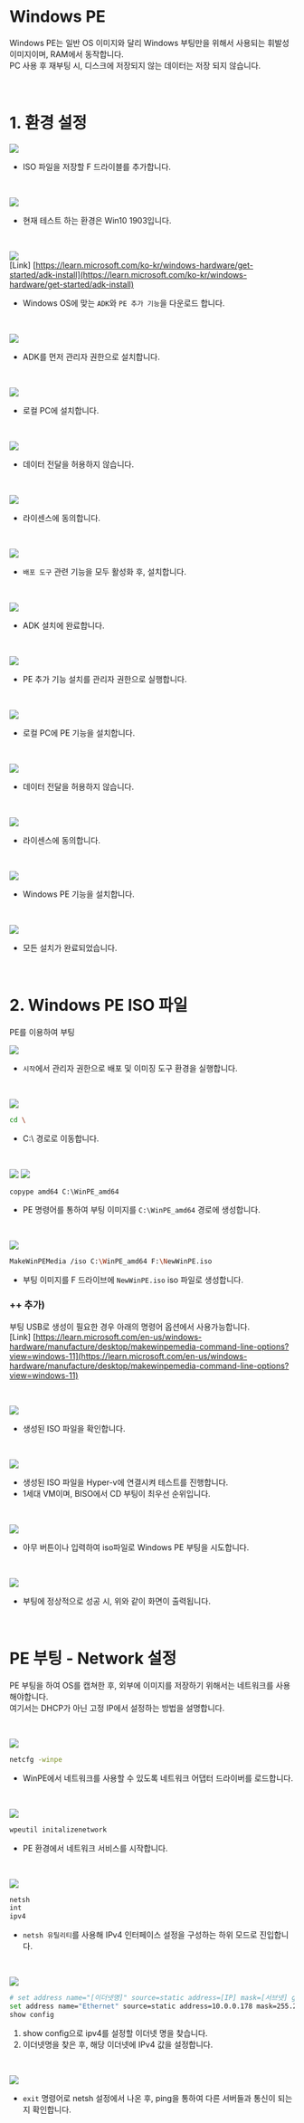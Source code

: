 # Windows PE

Windows PE는 일반 OS 이미지와 달리 Windows 부팅만을 위해서 사용되는 휘발성 이미지이며, RAM에서 동작합니다.  
PC 사용 후 재부팅 시, 디스크에 저장되지 않는 데이터는 저장 되지 않습니다.

</br>

# 1. 환경 설정

![](./MD_Images/12_01001.jpg)
* ISO 파일을 저장할 F 드라이블를 추가합니다.

</br>

![](./MD_Images/12_01002.jpg)
* 현재 테스트 하는 환경은 Win10 1903입니다.

</br>

![](./MD_Images/12_01003.jpg)  
[Link] [https://learn.microsoft.com/ko-kr/windows-hardware/get-started/adk-install](https://learn.microsoft.com/ko-kr/windows-hardware/get-started/adk-install)

* Windows OS에 맞는 `ADK`와 `PE 추가 기능`을 다운로드 합니다.

</br>

![](./MD_Images/12_01004.jpg)
* ADK를 먼저 관리자 권한으로 설치합니다.

</br>

![](./MD_Images/12_01005.jpg)
* 로컬 PC에 설치합니다.

</br>

![](./MD_Images/12_01006.jpg)
* 데이터 전달을 허용하지 않습니다.

</br>

![](./MD_Images/12_01007.jpg)
* 라이센스에 동의합니다.

</br>

![](./MD_Images/12_01008.jpg)
* `배포 도구` 관련 기능을 모두 활성화 후, 설치합니다.

</br>

![](./MD_Images/12_01009.jpg)
* ADK 설치에 완료합니다.

</br>

![](./MD_Images/12_01010.jpg)
* PE 추가 기능 설치를 관리자 권한으로 실행합니다.

</br>

![](./MD_Images/12_01011.jpg)
* 로컬 PC에 PE 기능을 설치합니다.

</br>

![](./MD_Images/12_01012.jpg)
* 데이터 전달을 허용하지 않습니다.

</br>

![](./MD_Images/12_01013.jpg)
* 라이센스에 동의합니다.

</br>

![](./MD_Images/12_01014.jpg)
* Windows PE 기능을 설치합니다.

</br>

![](./MD_Images/12_01015.jpg)
* 모든 설치가 완료되었습니다.

</br>

# 2. Windows PE ISO 파일
PE를 이용하여 부팅

![](./MD_Images/12_02001.jpg)
* `시작`에서 관리자 권한으로 배포 및 이미징 도구 환경을 실행합니다.

</br>

![](./MD_Images/12_02002.jpg)
```bash
cd \
```
* C:\ 경로로 이동합니다.

</br>

![](./MD_Images/12_02003.jpg)
![](./MD_Images/12_02004.jpg)
```
copype amd64 C:\WinPE_amd64
```
* PE 명령어를 통하여 부팅 이미지를 `C:\WinPE_amd64` 경로에 생성합니다.

</br>

![](./MD_Images/12_02005.jpg)
```bash
MakeWinPEMedia /iso C:\WinPE_amd64 F:\NewWinPE.iso
```
* 부팅 이미지를 F 드라이브에 `NewWinPE.iso` iso 파일로 생성합니다.

### ++ 추가)
부팅 USB로 생성이 필요한 경우 아래의 명령어 옵션에서 사용가능합니다.  
[Link] [https://learn.microsoft.com/en-us/windows-hardware/manufacture/desktop/makewinpemedia-command-line-options?view=windows-11](https://learn.microsoft.com/en-us/windows-hardware/manufacture/desktop/makewinpemedia-command-line-options?view=windows-11)

</br>

![](./MD_Images/12_02006.jpg)
* 생성된 ISO 파일을 확인합니다.

</br>

![](./MD_Images/12_02007.jpg)
* 생성된 ISO 파일을 Hyper-v에 연결시켜 테스트를 진행합니다.
* 1세대 VM이며, BISO에서 CD 부팅이 최우선 순위입니다.

</br>

![](./MD_Images/12_02008.jpg)
* 아무 버튼이나 입력하여 iso파일로 Windows PE 부팅을 시도합니다.

</br>

![](./MD_Images/12_02009.jpg)
* 부팅에 정상적으로 성공 시, 위와 같이 화면이 출력됩니다.

</br>

# PE 부팅 - Network 설정
PE 부팅을 하여 OS를 캡쳐한 후, 외부에 이미지를 저장하기 위해서는 네트워크를 사용해야합니다.  
여기서는 DHCP가 아닌 고정 IP에서 설정하는 방법을 설명합니다.  

</br>

![](./MD_Images/12_03001.jpg)
```bash
netcfg -winpe
```
* WinPE에서 네트워크를 사용할 수 있도록 네트워크 어댑터 드라이버를 로드합니다.

</br>

![](./MD_Images/12_03002.jpg)
```bash
wpeutil initalizenetwork
```
* PE 환경에서 네트워크 서비스를 시작합니다.

</br>

![](./MD_Images/12_03003.jpg)
```bash
netsh
int
ipv4
```
* `netsh 유틸리티`를 사용해 IPv4 인터페이스 설정을 구성하는 하위 모드로 진입합니다.

</br>

![](./MD_Images/12_03004.jpg)
```bash
# set address name="[이더넷명]" source=static address=[IP] mask=[서브넷] gateway=[게이트웨이]
set address name="Ethernet" source=static address=10.0.0.178 mask=255.255.255.0 gateway=10.0.0.1
show config
```
1. show config으로 ipv4를 설정할 이더넷 명을 찾습니다.
2. 이더넷명을 찾은 후, 해당 이더넷에 IPv4 값을  설정합니다.

</br>

![](./MD_Images/12_03005.jpg)
* `exit` 명령어로 netsh 설정에서 나온 후, ping을 통하여 다른 서버들과 통신이 되는지 확인합니다.

</br>